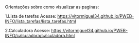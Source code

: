 Orientações sobre como visualizar as paginas:

1.Lista de tarefas
Acesse: https://vitormiguel34.github.io/PWEB-INFO/lista_tarefas/lista_tarefas.html

2.Calculadora
Acesse: https://vitormiguel34.github.io/PWEB-INFO/calculadora/calculadora.html

